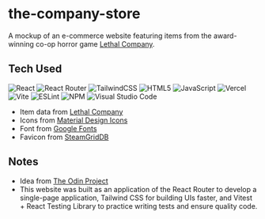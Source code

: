 # the-company-store

A mockup of an e-commerce website featuring items from the award-winning co-op horror game [Lethal Company](https://store.steampowered.com/app/1966720/Lethal_Company/).

## Tech Used

![React](https://img.shields.io/badge/react-%2320232a.svg?style=for-the-badge&logo=react&logoColor=%2361DAFB)
![React Router](https://img.shields.io/badge/React_Router-CA4245?style=for-the-badge&logo=react-router&logoColor=white)
![TailwindCSS](https://img.shields.io/badge/tailwindcss-%2338B2AC.svg?style=for-the-badge&logo=tailwind-css&logoColor=white)
![HTML5](https://img.shields.io/badge/html5-%23E34F26.svg?style=for-the-badge&logo=html5&logoColor=white)
![JavaScript](https://img.shields.io/badge/javascript-%23323330.svg?style=for-the-badge&logo=javascript&logoColor=%23F7DF1E)
![Vercel](https://img.shields.io/badge/vercel-%23000000.svg?style=for-the-badge&logo=vercel&logoColor=white)
![Vite](https://img.shields.io/badge/vite-%23646CFF.svg?style=for-the-badge&logo=vite&logoColor=white)
![ESLint](https://img.shields.io/badge/ESLint-4B3263?style=for-the-badge&logo=eslint&logoColor=white)
![NPM](https://img.shields.io/badge/NPM-%23CB3837.svg?style=for-the-badge&logo=npm&logoColor=white)
![Visual Studio Code](https://img.shields.io/badge/Visual%20Studio%20Code-0078d7.svg?style=for-the-badge&logo=visual-studio-code&logoColor=white)

- Item data from [Lethal Company](https://lethal-company.fandom.com/wiki/Store)
- Icons from [Material Design Icons](https://pictogrammers.com/library/mdi/)
- Font from [Google Fonts](https://fonts.google.com/specimen/Poppins?query=poppins)
- Favicon from [SteamGridDB](https://www.steamgriddb.com/icon/48097)

## Notes

- Idea from [The Odin Project](https://www.theodinproject.com/dashboard)
- This website was built as an application of the React Router to develop a single-page application, Tailwind CSS for building UIs faster, and Vitest + React Testing Library to practice writing tests and ensure quality code.
